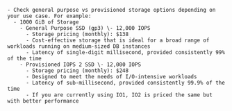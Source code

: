     - Check general purpose vs provisioned storage options depending on your use case. For example:  
      - 1000 GiB of Storage  
        - General Purpose SSD (gp3) \- 12,000 IOPS  
          - Storage pricing (monthly): $138  
          - Cost-effective storage that is ideal for a broad range of workloads running on medium-sized DB instances  
          - Latency of single-digit millisecond, provided consistently 99% of the time  
        - Provisioned IOPS 2 SSD \- 12,000 IOPS  
          - Storage pricing (monthly): $248  
          - Designed to meet the needs of I/O-intensive workloads  
          - Latency of sub-millisecond, provided consistently 99.9% of the time  
          - If you are currently using IO1, IO2 is priced the same but with better performance  